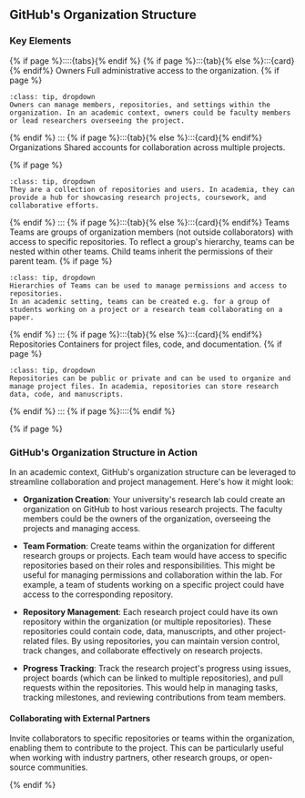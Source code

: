 ## <i class="fab fa-github"></i> **GitHub**'s Organization Structure

### Key Elements

{% if page %}::::{tabs}{% endif %}
{% if page %}:::{tab}{% else %}:::{card}{% endif%} Owners
Full administrative access to the organization. 
{% if page %}
```{admonition} Details
:class: tip, dropdown
Owners can manage members, repositories, and settings within the organization. In an academic context, owners could be faculty members or lead researchers overseeing the project.
```
{% endif %}
:::
{% if page %}:::{tab}{% else %}:::{card}{% endif%} Organizations
Shared accounts for collaboration across multiple projects. 

{% if page %}
```{admonition} Details
:class: tip, dropdown
They are a collection of repositories and users. In academia, they can provide a hub for showcasing research projects, coursework, and collaborative efforts.
```
{% endif %}
:::
{% if page %}:::{tab}{% else %}:::{card}{% endif%} Teams
Teams are groups of organization members (not outside collaborators) with access to specific repositories. 
To reflect a group's hierarchy, teams can be nested within other teams.
Child teams inherit the permissions of their parent team. 
{% if page %}
```{admonition} Details
:class: tip, dropdown
Hierarchies of Teams can be used to manage permissions and access to repositories. 
In an academic setting, teams can be created e.g. for a group of students working on a project or a research team collaborating on a paper.
```
{% endif %}
:::
{% if page %}:::{tab}{% else %}:::{card}{% endif%} Repositories
Containers for project files, code, and documentation. {% if page %}
```{admonition} Details
:class: tip, dropdown
Repositories can be public or private and can be used to organize and manage project files. In academia, repositories can store research data, code, and manuscripts.
```
{% endif %}
:::
{% if page %}::::{% endif %}

{% if page %}

### GitHub's Organization Structure in Action

In an academic context, GitHub's organization structure can be leveraged to streamline collaboration and project management. Here's how it might look:

- **Organization Creation**: Your university's research lab could create an organization on GitHub to host various research projects. The faculty members could be the owners of the organization, overseeing the projects and managing access.

- **Team Formation**: Create teams within the organization for different research groups or projects. Each team would have access to specific repositories based on their roles and responsibilities. This might be useful for managing permissions and collaboration within the lab. For example, a team of students working on a specific project could have access to the corresponding repository.

- **Repository Management**: Each research project could have its own repository within the organization (or multiple repositories). These repositories could contain code, data, manuscripts, and other project-related files. By using repositories, you can maintain version control, track changes, and collaborate effectively on research projects.

- **Progress Tracking**: Track the research project's progress using issues, project boards (which can be linked to multiple repositories), and pull requests within the repositories. This would help in managing tasks, tracking milestones, and reviewing contributions from team members.

#### Collaborating with External Partners

Invite collaborators to specific repositories or teams within the organization, enabling them to contribute to the project. This can be particularly useful when working with industry partners, other research groups, or open-source communities.

{% endif %}


